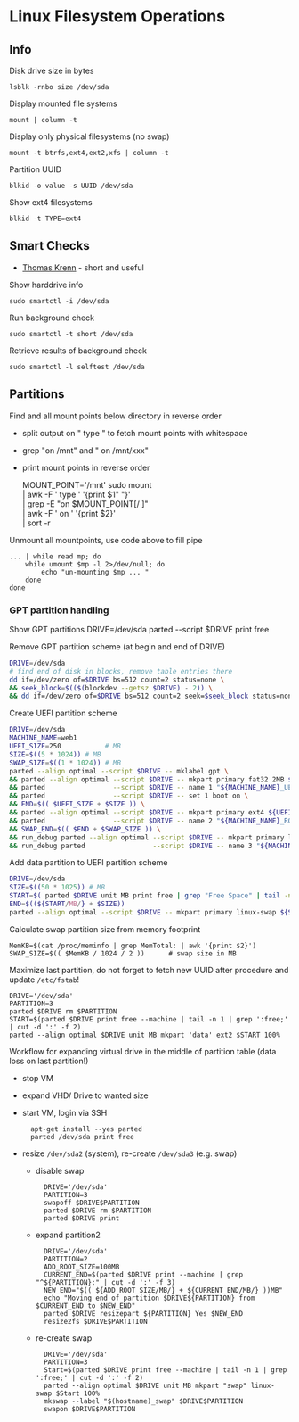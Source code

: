 Linux Filesystem Operations
===========================

Info
----

Disk drive size in bytes

    lsblk -rnbo size /dev/sda

Display mounted file systems

    mount | column -t

Display only physical filesystems (no swap)

    mount -t btrfs,ext4,ext2,xfs | column -t

Partition UUID

    blkid -o value -s UUID /dev/sda

Show ext4 filesystems

    blkid -t TYPE=ext4 



Smart Checks
------------

* [Thomas Krenn](https://www.thomas-krenn.com/de/wiki/SMART_Tests_mit_smartctl) - short and useful

Show harddrive info
```
sudo smartctl -i /dev/sda
```

Run background check

```
sudo smartctl -t short /dev/sda
```

Retrieve results of background check

```
sudo smartctl -l selftest /dev/sda
```


Partitions
----------

Find and all mount points below directory in reverse order
* split output on " type " to fetch mount points with whitespace
* grep "on /mnt" and " on /mnt/xxx"
* print mount points in reverse order

    MOUNT_POINT='/mnt'
    sudo mount \
    | awk -F ' type ' '{print $1" "}' \
    | grep -E "on $MOUNT_POINT[/ ]" \
    | awk -F ' on ' '{print $2}' \
    | sort -r


Unmount all mountpoints, use code above to fill pipe

    ... | while read mp; do
        while umount $mp -l 2>/dev/null; do
            echo "un-mounting $mp ... "
        done
    done

### GPT partition handling

Show GPT partitions
    DRIVE=/dev/sda
    parted --script $DRIVE print free


Remove GPT partition scheme (at begin and end of DRIVE)
```bash
DRIVE=/dev/sda
# find end of disk in blocks, remove table entries there
dd if=/dev/zero of=$DRIVE bs=512 count=2 status=none \
&& seek_block=$(($(blockdev --getsz $DRIVE) - 2)) \
&& dd if=/dev/zero of=$DRIVE bs=512 count=2 seek=$seek_block status=none
```

Create UEFI partition scheme
```bash
DRIVE=/dev/sda
MACHINE_NAME=web1
UEFI_SIZE=250           # MB
SIZE=$((5 * 1024)) # MB
SWAP_SIZE=$((1 * 1024)) # MB
parted --align optimal --script $DRIVE -- mklabel gpt \
&& parted --align optimal --script $DRIVE -- mkpart primary fat32 2MB ${UEFI_SIZE}MB \
&& parted                 --script $DRIVE -- name 1 "${MACHINE_NAME}_UEFI" \
&& parted                 --script $DRIVE -- set 1 boot on \
&& END=$(( $UEFI_SIZE + $SIZE )) \
&& parted --align optimal --script $DRIVE -- mkpart primary ext4 ${UEFI_SIZE}MB ${END}MB \
&& parted                 --script $DRIVE -- name 2 "${MACHINE_NAME}_ROOT"  \
&& SWAP_END=$(( $END + $SWAP_SIZE )) \
&& run_debug parted --align optimal --script $DRIVE -- mkpart primary linux-swap ${END}MB ${SWAP_END}MB \
&& run_debug parted                 --script $DRIVE -- name 3 "${MACHINE_NAME}_swap"  
```

Add data partition to UEFI partition scheme
```bash
DRIVE=/dev/sda
SIZE=$((50 * 1025)) # MB
START=$( parted $DRIVE unit MB print free | grep "Free Space" | tail -n -1 | awk '{print $1}')
END=$((${START/MB/} + $SIZE))
parted --align optimal --script $DRIVE -- mkpart primary linux-swap ${START}MB ${END}MB  
```

Calculate swap partition size from memory footprint

    MemKB=$(cat /proc/meminfo | grep MemTotal: | awk '{print $2}')
    SWAP_SIZE=$(( $MemKB / 1024 / 2 ))      # swap size in MB


Maximize last partition, do not forget to fetch new UUID after procedure and
update `/etc/fstab`!

    DRIVE='/dev/sda'
    PARTITION=3
    parted $DRIVE rm $PARTITION
    START=$(parted $DRIVE print free --machine | tail -n 1 | grep ':free;' | cut -d ':' -f 2)
    parted --align optimal $DRIVE unit MB mkpart 'data' ext2 $START 100%


Workflow for expanding virtual drive in the middle of partition table (data
loss on last partition!)

* stop VM
* expand VHD/ Drive to wanted size
* start VM, login via SSH

        apt-get install --yes parted
        parted /dev/sda print free

* resize `/dev/sda2` (system), re-create `/dev/sda3` (e.g. swap)
    * disable swap

            DRIVE='/dev/sda'
            PARTITION=3
            swapoff $DRIVE$PARTITION
            parted $DRIVE rm $PARTITION
            parted $DRIVE print

    * expand partition2

            DRIVE='/dev/sda'
            PARTITION=2
            ADD_ROOT_SIZE=100MB
            CURRENT_END=$(parted $DRIVE print --machine | grep "^${PARTITION}:" | cut -d ':' -f 3)
            NEW_END="$(( ${ADD_ROOT_SIZE/MB/} + ${CURRENT_END/MB/} ))MB"
            echo "Moving end of partition $DRIVE${PARTITION} from $CURRENT_END to $NEW_END"
            parted $DRIVE resizepart ${PARTITION} Yes $NEW_END
            resize2fs $DRIVE$PARTITION

    * re-create swap

            DRIVE='/dev/sda'
            PARTITION=3
            Start=$(parted $DRIVE print free --machine | tail -n 1 | grep ':free;' | cut -d ':' -f 2)
            parted --align optimal $DRIVE unit MB mkpart "swap" linux-swap $Start 100%
            mkswap --label "$(hostname)_swap" $DRIVE$PARTITION
            swapon $DRIVE$PARTITION
